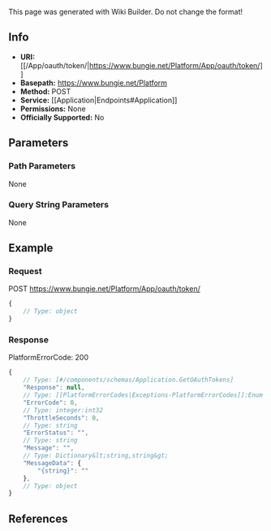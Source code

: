 <span class="wiki-builder">This page was generated with Wiki Builder. Do not change the format!</span>

## Info


* **URI:** [[/App/oauth/token/|https://www.bungie.net/Platform/App/oauth/token/]]
* **Basepath:** https://www.bungie.net/Platform
* **Method:** POST
* **Service:** [[Application|Endpoints#Application]]
* **Permissions:** None
* **Officially Supported:** No

## Parameters
### Path Parameters
None

### Query String Parameters
None

## Example
### Request
POST https://www.bungie.net/Platform/App/oauth/token/
```javascript
{
    // Type: object
}

```

### Response
PlatformErrorCode: 200
```javascript
{
    // Type: [#/components/schemas/Application.GetOAuthTokens]
    "Response": null,
    // Type: [[PlatformErrorCodes|Exceptions-PlatformErrorCodes]]:Enum
    "ErrorCode": 0,
    // Type: integer:int32
    "ThrottleSeconds": 0,
    // Type: string
    "ErrorStatus": "",
    // Type: string
    "Message": "",
    // Type: Dictionary&lt;string,string&gt;
    "MessageData": {
        "{string}": ""
    },
    // Type: object
}

```

## References
